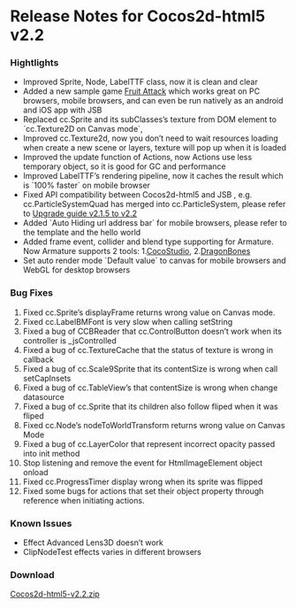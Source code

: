 Release Notes for Cocos2d-html5 v2.2
====================================

### Hightlights

-   Improved Sprite, Node, LabelTTF class, now it is clean and clear
-   Added a new sample game [Fruit Attack](http://www.cocos2d-x.org/html5-samples/samples/games/FruitAttack/index.html) which works great on PC browsers, mobile browsers, and can even be run natively as an android and iOS app with JSB
-   Replaced cc.Sprite and its subClasses’s texture from DOM element to \`cc.Texture2D on Canvas mode\`,
-   Improved cc.Texture2d, now you don’t need to wait resources loading when create a new scene or layers, texture will pop up when it is loaded
-   Improved the update function of Actions, now Actions use less temporary object, so it is good for GC and performance
-   Improved LabelTTF’s rendering pipeline, now it caches the result which is \`100% faster\` on mobile browser
-   Fixed API compatibility between Cocos2d-html5 and JSB , e.g. cc.ParticleSystemQuad has merged into cc.ParticleSystem, please refer to [Upgrade guide v2.1.5 to v2.2](http://www.cocos2d-x.org/wiki/Upgrade_Guide_from_Cocos2d-html5_v215_to_v22)
-   Added \`Auto Hiding url address bar\` for mobile browsers, please refer to the template and the hello world
-   Added frame event, collider and blend type supporting for Armature. Now Armature supports 2 tools: 1.[CocoStudio](http://www.cocostudio.org), 2.[DragonBones](https://github.com/2youyouo2/SkeletonAnimationDesignPanel)
-   Set auto render mode \`Default value\` to canvas for mobile browsers and WebGL for desktop browsers

### Bug Fixes

1.  Fixed cc.Sprite’s displayFrame returns wrong value on Canvas mode.
2.  Fixed cc.LabelBMFont is very slow when calling setString
3.  Fixed a bug of CCBReader that cc.ControlButton doesn’t work when its controller is \_jsControlled
4.  Fixed a bug of cc.TextureCache that the status of texture is wrong in callback
5.  Fixed a bug of cc.Scale9Sprite that its contentSize is wrong when call setCapInsets
6.  Fixed a bug of cc.TableView’s that contentSize is wrong when change datasource
7.  Fixed a bug of cc.Sprite that its children also follow fliped when it was fliped
8.  Fixed cc.Node’s nodeToWorldTransform returns wrong value on Canvas Mode
9.  Fixed a bug of cc.LayerColor that represent incorrect opacity passed into init method
10. Stop listening and remove the event for HtmlImageElement object onload
11. Fixed cc.ProgressTimer display wrong when its sprite was flipped
12. Fixed some bugs for actions that set their object property through reference when initiating actions.

### Known Issues

-   Effect Advanced Lens3D doesn’t work
-   ClipNodeTest effects varies in different browsers

### Download

[Cocos2d-html5-v2.2.zip](http://www.cocos2d-x.org/download_versions/8/Cocos2d-html5-v2.2.zip)
